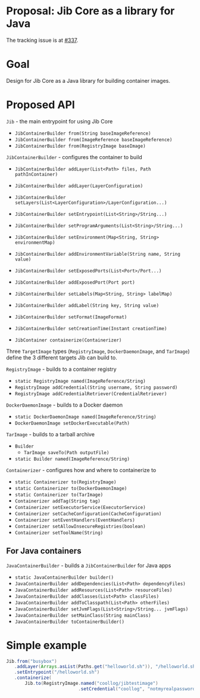 # Proposal: Jib Core as a library for Java

The tracking issue is at [#337](https://github.com/GoogleContainerTools/jib/issues/337).

# Goal

Design for Jib Core as a Java library for building container images.

# Proposed API

`Jib` - the main entrypoint for using Jib Core
- `JibContainerBuilder from(String baseImageReference)`
- `JibContainerBuilder from(ImageReference baseImageReference)`
- `JibContainerBuilder from(RegistryImage baseImage)`

`JibContainerBuilder` - configures the container to build
- `JibContainerBuilder addLayer(List<Path> files, Path pathInContainer)`
- `JibContainerBuilder addLayer(LayerConfiguration)`
- `JibContainerBuilder setLayers(List<LayerConfiguration>/LayerConfiguration...)`

- `JibContainerBuilder setEntrypoint(List<String>/String...)`
- `JibContainerBuilder setProgramArguments(List<String>/String...)`
- `JibContainerBuilder setEnvironment(Map<String, String> environmentMap)`
- `JibContainerBuilder addEnvironmentVariable(String name, String value)`
- `JibContainerBuilder setExposedPorts(List<Port>/Port...)`
- `JibContainerBuilder addExposedPort(Port port)`
- `JibContainerBuilder setLabels(Map<String, String> labelMap)`
- `JibContainerBuilder addLabel(String key, String value)`
- `JibContainerBuilder setFormat(ImageFormat)`
- `JibContainerBuilder setCreationTime(Instant creationTime)`
- `JibContainer containerize(Containerizer)`

Three `TargetImage` types (`RegistryImage`, `DockerDaemonImage`, and `TarImage`) define the 3 different targets Jib can build to.

`RegistryImage` - builds to a container registry
- `static RegistryImage named(ImageReference/String)`
- `RegistryImage addCredential(String username, String password)`
- `RegistryImage addCredentialRetriever(CredentialRetriever)`

`DockerDaemonImage` - builds to a Docker daemon
- `static DockerDaemonImage named(ImageReference/String)`
- `DockerDaemonImage setDockerExecutable(Path)`

`TarImage` - builds to a tarball archive
- `Builder`
  - `TarImage saveTo(Path outputFile)`
- `static Builder named(ImageReference/String)`

`Containerizer` - configures how and where to containerize to
- `static Containerizer to(RegistryImage)`
- `static Containerizer to(DockerDaemonImage)`
- `static Containerizer to(TarImage)`
- `Containerizer addTag(String tag)`
- `Containerizer setExecutorService(ExecutorService)`
- `Containerizer setCacheConfiguration(CacheConfiguration)`
- `Containerizer setEventHandlers(EventHandlers)`
- `Containerizer setAllowInsecureRegistries(boolean)`
- `Containerizer setToolName(String)`

## For Java containers

`JavaContainerBuilder` - builds a `JibContainerBuilder` for Java apps
- `static JavaContainerBuilder builder()`
- `JavaContainerBuilder addDependencies(List<Path> dependencyFiles)`
- `JavaContainerBuilder addResources(List<Path> resourceFiles)`
- `JavaContainerBuilder addClasses(List<Path> classFiles)`
- `JavaContainerBuilder addToClasspath(List<Path> otherFiles)`
- `JavaContainerBuilder setJvmFlags(List<String>/String... jvmFlags)`
- `JavaContainerBuilder setMainClass(String mainClass)`
- `JavaContainerBuilder toContainerBuilder()`

# Simple example

```java
Jib.from("busybox")
   .addLayer(Arrays.asList(Paths.get("helloworld.sh")), "/helloworld.sh")
   .setEntrypoint("/helloworld.sh")
   .containerize(
       Jib.to(RegistryImage.named("coollog/jibtestimage")
                           .setCredential("coollog", "notmyrealpassword"));
```
